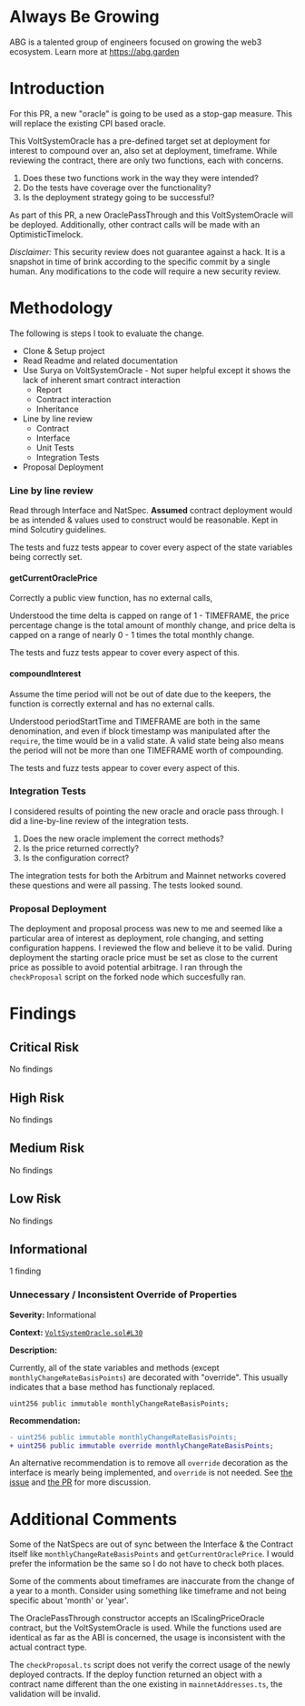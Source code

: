 # Always Be Growing
ABG is a talented group of engineers focused on growing the web3 ecosystem. Learn more at https://abg.garden

# Introduction

For this PR, a new "oracle" is going to be used as a stop-gap measure. This will replace the existing CPI based oracle.

This VoltSystemOracle has a pre-defined target set at deployment for interest to compound over an, also set at deployment, timeframe. While reviewing
the contract, there are only two functions, each with concerns.

1. Does these two functions work in the way they were intended?
2. Do the tests have coverage over the functionality?
3. Is the deployment strategy going to be successful?

As part of this PR, a new OraclePassThrough and this VoltSystemOracle will be deployed. Additionally, other contract calls will be made with an OptimisticTimelock.

*Disclaimer:* This security review does not guarantee against a hack. It is a snapshot in time of brink according to the specific commit by a single human. Any modifications to the code will require a new security review.

# Methodology
The following is steps I took to evaluate the change.

- Clone & Setup project
- Read Readme and related documentation
- Use Surya on VoltSystemOracle - Not super helpful except it shows the lack of inherent smart contract interaction 
  - Report
  - Contract interaction
  - Inheritance
- Line by line review
  - Contract
  - Interface
  - Unit Tests
  - Integration Tests
- Proposal Deployment

### Line by line review
Read through Interface and NatSpec. **Assumed** contract deployment would be as intended & values used to construct would be reasonable. Kept in mind Solcutiry guidelines. 

The tests and fuzz tests appear to cover every aspect of the state variables being correctly set.

#### getCurrentOraclePrice
Correctly a public view function, has no external calls,

Understood the time delta is capped on range of 1 - TIMEFRAME, the price percentage change is the total amount of monthly change, and price delta is capped on a range of nearly 0 - 1 times the total monthly change.

The tests and fuzz tests appear to cover every aspect of this.
#### compoundInterest
Assume the time period will not be out of date due to the keepers, the function is correctly external and has no external calls.

Understood periodStartTime and TIMEFRAME are both in the same denomination, and even if block timestamp was manipulated after the `require`, the time would be in a valid state. A valid state being also means the period will not be more than one TIMEFRAME worth of compounding.

The tests and fuzz tests appear to cover every aspect of this.

### Integration Tests
I considered results of pointing the new oracle and oracle pass through. I did a line-by-line review of the integration tests.

1. Does the new oracle implement the correct methods?
2. Is the price returned correctly?
3. Is the configuration correct?

The integration tests for both the Arbitrum and Mainnet networks covered these questions and were all passing. The tests looked sound.

### Proposal Deployment
The deployment and proposal process was new to me and seemed like a particular area of interest as deployment, role changing, and setting configuration happens. I reviewed the flow and believe it to be valid. During deployment the starting oracle price must be set as close to the current price as possible to avoid potential arbitrage. I ran through the `checkProposal` script on the forked node which succesfully ran.

# Findings 

## Critical Risk
No findings
## High Risk
No findings
## Medium Risk
No findings
## Low Risk
No findings
## Informational
1 finding

### Unnecessary / Inconsistent Override of Properties

**Severity:** Informational

**Context:** [`VoltSystemOracle.sol#L30`](https://github.com/volt-protocol/volt-protocol-core/pull/82/files#diff-885ec89719648151f14618577175e2577fb4b8a4599c5c4bc2ce5007308c0e91R30)

**Description:**

Currently, all of the state variables and methods (except `monthlyChangeRateBasisPoints`) are decorated with "override". This usually indicates that a base method has functionaly replaced.

```solidity
uint256 public immutable monthlyChangeRateBasisPoints;
```

**Recommendation:**
```diff
- uint256 public immutable monthlyChangeRateBasisPoints;
+ uint256 public immutable override monthlyChangeRateBasisPoints;
```

An alternative recommendation is to remove all `override` decoration as the interface is mearly being implemented, and `override` is not needed. See [the issue](https://github.com/ethereum/solidity/issues/8281) and [the PR](https://github.com/ethereum/solidity/pull/11628) for more discussion.

# Additional Comments
Some of the NatSpecs are out of sync between the Interface & the Contract itself like `monthlyChangeRateBasisPoints` and `getCurrentOraclePrice`. I would prefer the information be the same so I do not have to check both places.

Some of the comments about timeframes are inaccurate from the change of a year to a month. Consider using something like timeframe and not being specific about 'month' or 'year'.

The OraclePassThrough constructor accepts an IScalingPriceOracle contract, but the VoltSystemOracle is used. While the functions used are identical as far as the ABI is concerned, the usage is inconsistent with the actual contract type.

The `checkProposal.ts` script does not verify the correct usage of the newly deployed contracts. If the deploy function returned an object with a contract name different than the one existing in `mainnetAddresses.ts`, the validation will be invalid.

